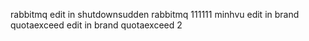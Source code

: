 rabbitmq
edit in shutdownsudden
rabbitmq
111111
minhvu
edit in brand quotaexceed
edit in brand quotaexceed 2
